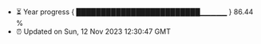 - ⏳ Year progress { █████████████████████████▁▁▁▁▁ } 86.44 %
- ⏰ Updated on Sun, 12 Nov 2023 12:30:47 GMT

